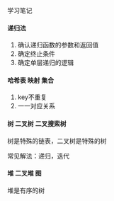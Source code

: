 学习笔记
#### 递归法
1. 确认递归函数的参数和返回值
2. 确定终止条件
3. 确定单层递归的逻辑

#### 哈希表 映射 集合
1. key不重复
2. 一一对应关系
#### 树 二叉树 二叉搜索树
树是特殊的链表，二叉树是特殊的树

常见解法：递归，迭代

#### 堆 二叉堆 图

堆是有序的树

